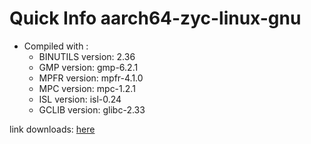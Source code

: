 # Quick Info aarch64-zyc-linux-gnu
* Compiled with :
  * BINUTILS version: 2.36
  * GMP version: gmp-6.2.1
  * MPFR version: mpfr-4.1.0
  * MPC version: mpc-1.2.1
  * ISL version: isl-0.24
  * GCLIB version: glibc-2.33

link downloads: <a href='https://github.com/ZyCromerZ/compiled-gcc/releases/download/vaarch64-zyc-linux-gnu-12.x-gnu-20210604/aarch64-zyc-linux-gnu-12.x-gnu-20210604.tar.gz'>here</a>
